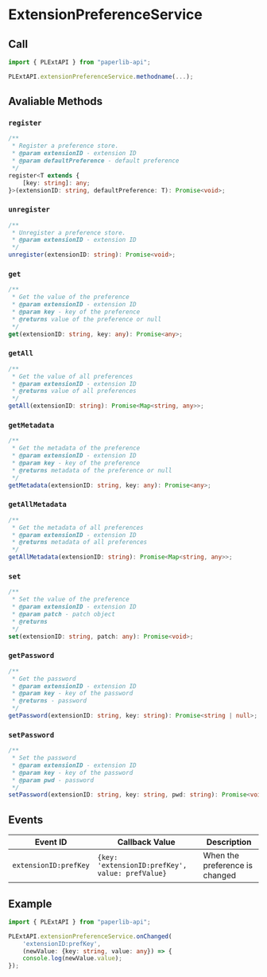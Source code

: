 # ExtensionPreferenceService

## Call

```typescript
import { PLExtAPI } from "paperlib-api";

PLExtAPI.extensionPreferenceService.methodname(...);
```

## Avaliable Methods

### `register`

```typescript
/**
 * Register a preference store.
 * @param extensionID - extension ID
 * @param defaultPreference - default preference
 */
register<T extends {
    [key: string]: any;
}>(extensionID: string, defaultPreference: T): Promise<void>;
```

### `unregister`

```typescript
/**
 * Unregister a preference store.
 * @param extensionID - extension ID
 */
unregister(extensionID: string): Promise<void>;
```

### `get`

```typescript
/**
 * Get the value of the preference
 * @param extensionID - extension ID
 * @param key - key of the preference
 * @returns value of the preference or null
 */
get(extensionID: string, key: any): Promise<any>;
```

### `getAll`

```typescript
/**
 * Get the value of all preferences
 * @param extensionID - extension ID
 * @returns value of all preferences
 */
getAll(extensionID: string): Promise<Map<string, any>>;
```

### `getMetadata`

```typescript
/**
 * Get the metadata of the preference
 * @param extensionID - extension ID
 * @param key - key of the preference
 * @returns metadata of the preference or null
 */
getMetadata(extensionID: string, key: any): Promise<any>;
```

### `getAllMetadata`

```typescript
/**
 * Get the metadata of all preferences
 * @param extensionID - extension ID
 * @returns metadata of all preferences
 */
getAllMetadata(extensionID: string): Promise<Map<string, any>>;
```

### `set`

```typescript
/**
 * Set the value of the preference
 * @param extensionID - extension ID
 * @param patch - patch object
 * @returns
 */
set(extensionID: string, patch: any): Promise<void>;
```

### `getPassword`

```typescript
/**
 * Get the password
 * @param extensionID - extension ID
 * @param key - key of the password
 * @returns - password
 */
getPassword(extensionID: string, key: string): Promise<string | null>;
```

### `setPassword`

```typescript
/**
 * Set the password
 * @param extensionID - extension ID
 * @param key - key of the password
 * @param pwd - password
 */
setPassword(extensionID: string, key: string, pwd: string): Promise<void>;
```

## Events

| Event ID | Callback Value | Description |
| --- | --- | --- |
| `extensionID:prefKey` | `{key: 'extensionID:prefKey', value: prefValue}` | When the preference is changed |

## Example

```typescript
import { PLExtAPI } from "paperlib-api";

PLExtAPI.extensionPreferenceService.onChanged(
    'extensionID:prefKey',
    (newValue: {key: string, value: any}) => {
    console.log(newValue.value);
});